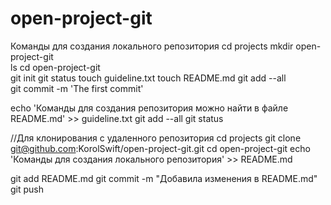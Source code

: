 # open-project-git
Команды для создания локального репозитория
cd projects
mkdir open-project-git   
ls
cd open-project-git  
git init
git status
touch guideline.txt 
touch README.md
git add --all    
git commit -m 'The first commit' 

echo 'Команды для создания репозитория можно найти в файле README.md' >> guideline.txt
git add --all 
git status
 
//Для клонирования c удаленного репозитория
cd projects
git clone git@github.com:KorolSwift/open-project-git.git 
cd open-project-git
echo 'Команды для создания локального репозитория' >> README.md

git add README.md 
git commit -m "Добавила изменения в README.md" 
git push
